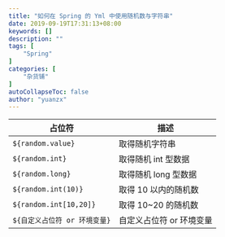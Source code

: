 ```yaml
---
title: "如何在 Spring 的 Yml 中使用随机数与字符串"
date: 2019-09-19T17:31:13+08:00
keywords: []
description: ""
tags: [
    "Spring"
]
categories: [
    "杂货铺"
]
autoCollapseToc: false
author: "yuanzx"
---
```



| 占位符                        | 描述                     |
| ----------------------------- | ------------------------ |
| `${random.value}`             | 取得随机字符串           |
| `${random.int}`               | 取得随机 int 型数据      |
| `${random.long}`              | 取得随机 long 型数据     |
| `${random.int(10)}`           | 取得 10 以内的随机数     |
| `${random.int[10,20]}`        | 取得 10~20 的随机数      |
| `${自定义占位符 or 环境变量}` | 自定义占位符 or 环境变量 |